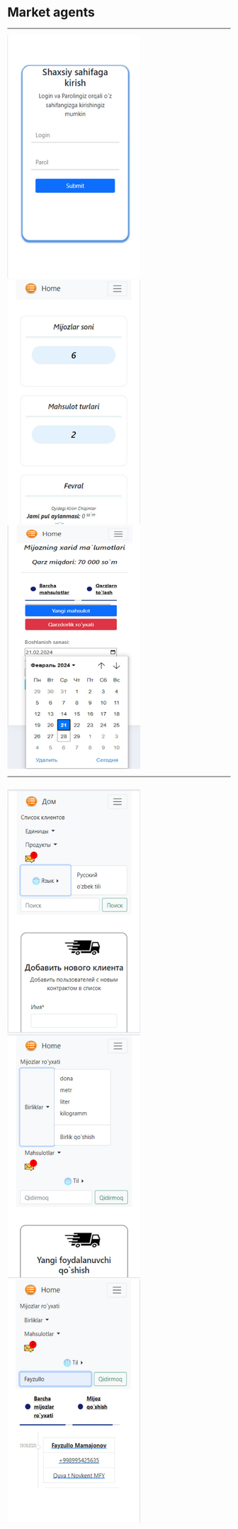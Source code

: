 <h1>Market agents</h1>
<hr>
<div style="display:flax;">
  <img
    src="/static/images/1.jpg"
    alt="Alt text"
    title="Optional title"
    style="display: inline-block; margin: 30 auto; width: 300px;height:550px;margin-right:30px;">
  <img
    src="/static/images/2.jpg"
    alt="Alt text"
    title="Optional title"
    style="display: inline-block; margin: 30 auto; width: 300px;height:550px;margin-right:30px;">
  <img
    src="/static/images/4.jpg"
    alt="Alt text"
    title="Optional title"
    style="display: inline-block; margin: 30 auto; width: 300px;height:550px;margin-right:30px;">
</div>
<hr>
<div style="display:flex;">

  <img
    src="/static/images/5.jpg"
    alt="Alt text"
    title="Optional title"
    style="display: inline-block; margin: 30 auto; width: 300px;height:550px;margin-right:30px;">
      <img
    src="/static/images/6.jpg"
    alt="Alt text"
    title="Optional title"
    style="display: inline-block; margin: 30 auto; width: 300px;height:550px;margin-right:30px;">
  <img
    src="/static/images/7.jpg"
    alt="Alt text"
    title="Optional title"
    style="display: inline-block; margin: 30 auto; width: 300px;height:550px;margin-right:30px;">
</div>


